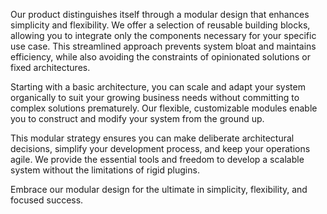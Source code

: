 Our product distinguishes itself through a modular design that enhances simplicity and flexibility. We offer a selection of reusable building blocks, allowing you to integrate only the components necessary for your specific use case. This streamlined approach prevents system bloat and maintains efficiency, while also avoiding the constraints of opinionated solutions or fixed architectures.

Starting with a basic architecture, you can scale and adapt your system organically to suit your growing business needs without committing to complex solutions prematurely. Our flexible, customizable modules enable you to construct and modify your system from the ground up.

This modular strategy ensures you can make deliberate architectural decisions, simplify your development process, and keep your operations agile. We provide the essential tools and freedom to develop a scalable system without the limitations of rigid plugins.

Embrace our modular design for the ultimate in simplicity, flexibility, and focused success.